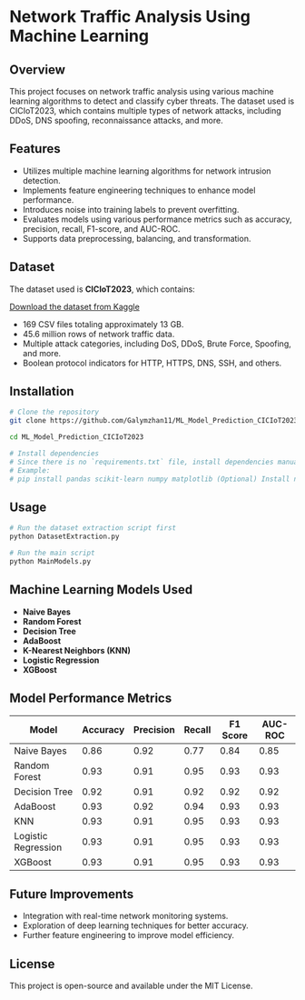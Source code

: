 # Network Traffic Analysis Using Machine Learning

## Overview

This project focuses on network traffic analysis using various machine learning algorithms to detect and classify cyber threats. The dataset used is CICIoT2023, which contains multiple types of network attacks, including DDoS, DNS spoofing, reconnaissance attacks, and more.

## Features

- Utilizes multiple machine learning algorithms for network intrusion detection.
- Implements feature engineering techniques to enhance model performance.
- Introduces noise into training labels to prevent overfitting.
- Evaluates models using various performance metrics such as accuracy, precision, recall, F1-score, and AUC-ROC.
- Supports data preprocessing, balancing, and transformation.

## Dataset

The dataset used is **CICIoT2023**, which contains:

[Download the dataset from Kaggle](https://www.kaggle.com/datasets/madhavmalhotra/unb-cic-iot-dataset)

- 169 CSV files totaling approximately 13 GB.
- 45.6 million rows of network traffic data.
- Multiple attack categories, including DoS, DDoS, Brute Force, Spoofing, and more.
- Boolean protocol indicators for HTTP, HTTPS, DNS, SSH, and others.

## Installation

```bash
# Clone the repository
git clone https://github.com/Galymzhan11/ML_Model_Prediction_CICIoT2023.git

cd ML_Model_Prediction_CICIoT2023

# Install dependencies
# Since there is no `requirements.txt` file, install dependencies manually:
# Example:
# pip install pandas scikit-learn numpy matplotlib (Optional) Install necessary dependencies
```

## Usage

```bash
# Run the dataset extraction script first
python DatasetExtraction.py

# Run the main script
python MainModels.py

```

## Machine Learning Models Used

- **Naive Bayes**
- **Random Forest**
- **Decision Tree**
- **AdaBoost**
- **K-Nearest Neighbors (KNN)**
- **Logistic Regression**
- **XGBoost**

## Model Performance Metrics

| Model               | Accuracy | Precision | Recall | F1 Score | AUC-ROC |
| ------------------- | -------- | --------- | ------ | -------- | ------- |
| Naive Bayes         | 0.86     | 0.92      | 0.77   | 0.84     | 0.85    |
| Random Forest       | 0.93     | 0.91      | 0.95   | 0.93     | 0.93    |
| Decision Tree       | 0.92     | 0.91      | 0.92   | 0.92     | 0.92    |
| AdaBoost            | 0.93     | 0.92      | 0.94   | 0.93     | 0.93    |
| KNN                 | 0.93     | 0.91      | 0.95   | 0.93     | 0.93    |
| Logistic Regression | 0.93     | 0.91      | 0.95   | 0.93     | 0.93    |
| XGBoost             | 0.93     | 0.91      | 0.95   | 0.93     | 0.93    |


## Future Improvements

- Integration with real-time network monitoring systems.
- Exploration of deep learning techniques for better accuracy.
- Further feature engineering to improve model efficiency.

## License

This project is open-source and available under the MIT License.

